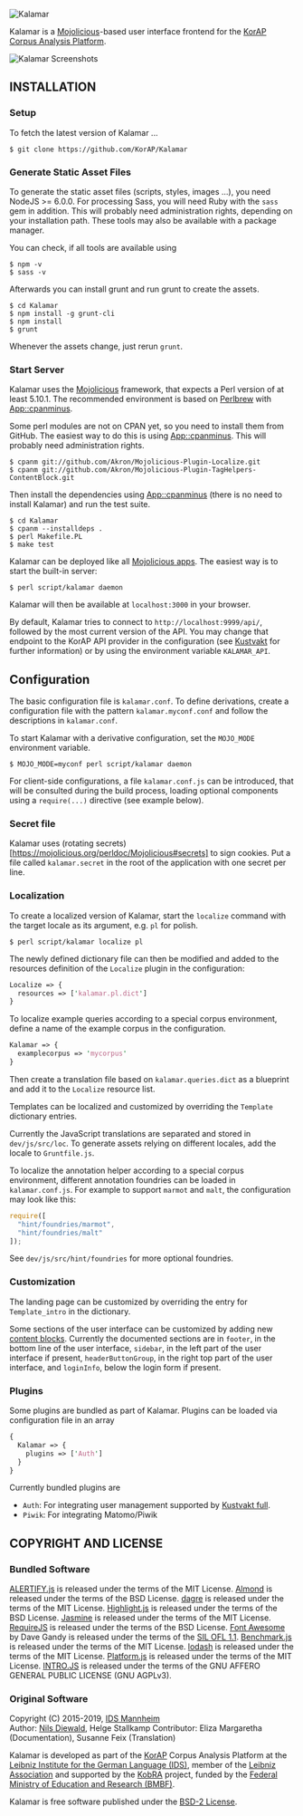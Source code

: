 ![Kalamar](https://raw.githubusercontent.com/KorAP/Kalamar/master/dev/demo/img/kalamar.png)

Kalamar is a [Mojolicious](http://mojolicio.us/)-based user interface
frontend for the [KorAP Corpus Analysis Platform](http://korap.ids-mannheim.de/).

![Kalamar Screenshots](https://raw.githubusercontent.com/KorAP/Kalamar/master/dev/demo/img/screenshots.png)

## INSTALLATION

### Setup

To fetch the latest version of Kalamar ...

```
$ git clone https://github.com/KorAP/Kalamar
```

### Generate Static Asset Files

To generate the static asset files (scripts, styles, images ...),
you need NodeJS >= 6.0.0.
For processing Sass, you will need Ruby with
the ```sass``` gem in addition.
This will probably need administration
rights, depending on your installation path.
These tools may also be available with a package manager.

You can check, if all tools are available using

```
$ npm -v
$ sass -v
```

Afterwards you can install grunt and run grunt to create the assets.

```
$ cd Kalamar
$ npm install -g grunt-cli
$ npm install
$ grunt
```

Whenever the assets change, just rerun ```grunt```.

### Start Server

Kalamar uses the [Mojolicious](http://mojolicio.us/) framework,
that expects a Perl version of at least 5.10.1.
The recommended environment is based on [Perlbrew](http://perlbrew.pl/)
with [App::cpanminus](http://search.cpan.org/~miyagawa/App-cpanminus/).

Some perl modules are not on CPAN yet, so you need to install them from GitHub.
The easiest way to do this is using
[App::cpanminus](http://search.cpan.org/~miyagawa/App-cpanminus/).
This will probably need administration rights.

```
$ cpanm git://github.com/Akron/Mojolicious-Plugin-Localize.git
$ cpanm git://github.com/Akron/Mojolicious-Plugin-TagHelpers-ContentBlock.git
```

Then install the dependencies using
[App::cpanminus](http://search.cpan.org/~miyagawa/App-cpanminus/)
(there is no need to install Kalamar)
and run the test suite.

```
$ cd Kalamar
$ cpanm --installdeps .
$ perl Makefile.PL
$ make test
```

Kalamar can be deployed like all
[Mojolicious apps](http://mojolicio.us/perldoc/Mojolicious/Guides/Cookbook#DEPLOYMENT).
The easiest way is to start the built-in server:

```
$ perl script/kalamar daemon
```

Kalamar will then be available at ```localhost:3000``` in your browser.

By default, Kalamar tries to connect to ```http://localhost:9999/api/```,
followed by the most current version of the API.
You may change that endpoint to the KorAP API provider in the configuration
(see [Kustvakt](https://github.com/KorAP/Kustvakt) for further information)
or by using the environment variable ```KALAMAR_API```.


## Configuration

The basic configuration file is ```kalamar.conf```. To define derivations,
create a configuration file with the pattern ```kalamar.myconf.conf``` and
follow the descriptions in ```kalamar.conf```.

To start Kalamar with a derivative configuration, set the ```MOJO_MODE```
environment variable.

```
$ MOJO_MODE=myconf perl script/kalamar daemon
```

For client-side configurations, a file ```kalamar.conf.js``` can be
introduced, that will be consulted during the build process, loading
optional components using a ```require(...)``` directive (see example below).

### Secret file

Kalamar uses (rotating secrets)[https://mojolicious.org/perldoc/Mojolicious#secrets]
to sign cookies. Put a file called `kalamar.secret` in the root of the application
with one secret per line.

### Localization

To create a localized version of Kalamar, start the ```localize``` command
with the target locale as its argument, e.g. ```pl``` for polish.

```
$ perl script/kalamar localize pl
```

The newly defined dictionary file can then be modified and added to the resources
definition of the ```Localize``` plugin in the configuration:

```perl
Localize => {
  resources => ['kalamar.pl.dict']
}
```

To localize example queries according to a special corpus environment,
define a name of the example corpus in the configuration.

```perl
Kalamar => {
  examplecorpus => 'mycorpus'
}

```

Then create a translation file based on ```kalamar.queries.dict```
as a blueprint and add it to the ```Localize``` resource list.

Templates can be localized and customized by overriding
the ```Template``` dictionary entries.

Currently the JavaScript translations are separated and stored in ```dev/js/src/loc```.
To generate assets relying on different locales, add the locale to ```Gruntfile.js```.

To localize the annotation helper according to a special corpus environment,
different annotation foundries can be loaded in ```kalamar.conf.js```.
For example to support ```marmot``` and ```malt```,
the configuration may look like this:

```js
require([
  "hint/foundries/marmot",
  "hint/foundries/malt"
]);
```

See ```dev/js/src/hint/foundries``` for
more optional foundries.


### Customization

The landing page can be customized by overriding the
entry for ```Template_intro``` in the dictionary.

Some sections of the user interface can be customized
by adding new
[content blocks](https://github.com/Akron/Mojolicious-Plugin-TagHelpers-ContentBlock).
Currently the documented sections are in
```footer```, in the bottom line of the user interface,
```sidebar```, in the left part of the user interface if present,
```headerButtonGroup```, in the right top part of the user interface,
and ```loginInfo```, below the login form if present.


### Plugins

Some plugins are bundled as part of Kalamar. Plugins can be loaded
via configuration file in an array

```perl
{
  Kalamar => {
    plugins => ['Auth']
  }
}
```

Currently bundled plugins are
- ```Auth```: For integrating user management
  supported by [Kustvakt full](https://github.com/KorAP/Kustvakt/tree/master/full).
- ```Piwik```: For integrating Matomo/Piwik


## COPYRIGHT AND LICENSE

### Bundled Software

[ALERTIFY.js](https://fabien-d.github.io/alertify.js/)
is released under the terms of the MIT License.
[Almond](https://github.com/jrburke/almond)
is released under the terms of the BSD License.
[dagre](https://highlightjs.org/)
is released under the terms of the MIT License.
[Highlight.js](https://highlightjs.org/)
is released under the terms of the BSD License.
[Jasmine](https://jasmine.github.io/)
is released under the terms of the MIT License.
[RequireJS](http://requirejs.org/)
is released under the terms of the BSD License.
[Font Awesome](http://fontawesome.io)
by Dave Gandy
is released under the terms of the
[SIL OFL 1.1](http://scripts.sil.org/OFL).
[Benchmark.js](https://benchmarkjs.com/)
is released under the terms of the MIT License.
[lodash](https://lodash.com/)
is released under the terms of the MIT License.
[Platform.js](https://mths.be/platform/)
is released under the terms of the MIT License.
[INTRO.JS](https://github.com/usablica/intro.js)
is released under the terms of the GNU AFFERO GENERAL
PUBLIC LICENSE (GNU AGPLv3).

### Original Software

Copyright (C) 2015-2019, [IDS Mannheim](http://www.ids-mannheim.de/)<br>
Author: [Nils Diewald](http://nils-diewald.de/), Helge Stallkamp
Contributor: Eliza Margaretha (Documentation), Susanne Feix (Translation)

Kalamar is developed as part of the [KorAP](http://korap.ids-mannheim.de/)
Corpus Analysis Platform at the
[Leibniz Institute for the German Language (IDS)](http://ids-mannheim.de/),
member of the
[Leibniz Association](https://www.leibniz-gemeinschaft.de/en/home/)
and supported by the [KobRA](http://www.kobra.tu-dortmund.de) project,
funded by the
[Federal Ministry of Education and Research (BMBF)](http://www.bmbf.de/en/).

Kalamar is free software published under the
[BSD-2 License](https://raw.githubusercontent.com/KorAP/Kalamar/master/LICENSE).
